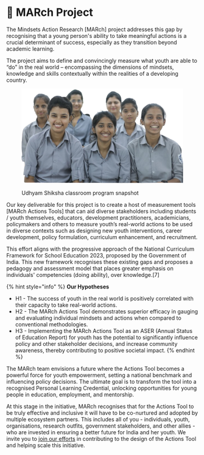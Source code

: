 # 📝 MARch Project

The Mindsets Action Research \[MARch] project addresses this gap by recognising that a young person's ability to take meaningful actions is a crucial determinant of success, especially as they transition beyond academic learning.

The project aims to define and convincingly measure what youth are able to “do” in the real world – encompassing the dimensions of mindsets, knowledge and skills contextually within the realities of a developing country.&#x20;

<figure><img src="../../.gitbook/assets/DP_00402-removebg-preview (1)1.png" alt=""><figcaption><p>Udhyam Shiksha classroom program snapshot</p></figcaption></figure>

Our key deliverable for this project is to create a host of measurement tools \[MARch Actions Tools] that can aid diverse stakeholders including students / youth themselves, educators, development practitioners, academicians, policymakers and others to measure youth’s real-world actions to be used in diverse contexts such as designing new youth interventions, career development, policy formulation, curriculum enhancement, and recruitment.

This effort aligns with the progressive approach of the National Curriculum Framework for School Education 2023, proposed by the Government of India. This new framework recognises these existing gaps and proposes a pedagogy and assessment model that places greater emphasis on individuals' competencies (doing ability), over knowledge.\[7]

{% hint style="info" %}
**Our Hypotheses**

* H1 - The success of youth in the real world is positively correlated with their capacity to take real-world actions.
* H2 - The MARch Actions Tool demonstrates superior efficacy in gauging and evaluating individual mindsets and actions when compared to conventional methodologies.
* H3 - Implementing the MARch Actions Tool as an ASER (Annual Status of Education Report) for youth has the potential to significantly influence policy and other stakeholder decisions, and increase community awareness, thereby contributing to positive societal impact.&#x20;
{% endhint %}

The MARch team envisions a future where the Actions Tool becomes a powerful force for youth empowerment, setting a national benchmark and influencing policy decisions. The ultimate goal is to transform the tool into a recognised Personal Learning Credential, unlocking opportunities for young people in education, employment, and mentorship.

At this stage in the initiative, MARch recognises that for the Actions Tool to be truly effective and inclusive it will have to be co-nurtured and adopted by multiple ecosystem partners. This includes all of you - individuals, youth, organisations, research outfits, government stakeholders, and other allies - who are invested in ensuring a better future for India and her youth. We invite you to [join our efforts](../../way-forward/reach-out-to-us.md) in contributing to the design of the Actions Tool and helping scale this initiative.

